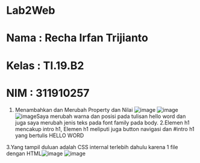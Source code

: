 # Lab2Web
# Nama  : Recha Irfan Trijianto
# Kelas : TI.19.B2
# NIM   : 311910257
1. Menambahkan dan Merubah Property dan Nilai 
![image](https://user-images.githubusercontent.com/81579730/113338557-776af900-9353-11eb-97fd-3efed0fe2d5f.png)
![image](https://user-images.githubusercontent.com/81579730/113338619-8b165f80-9353-11eb-8efd-0285e8ecd24d.png)
![image](https://user-images.githubusercontent.com/81579730/113338747-bac56780-9353-11eb-9c83-8d90f5fc0ba3.png)Saya merubah warna dan posisi pada tulisan hello word dan juga saya merubah jenis teks pada font family pada body.
2.Elemen h1 mencakup intro h1, Elemen h1 meliputi juga button navigasi dan #intro h1 yang bertulis HELLO WORD

3.Yang tampil duluan adalah CSS internal terlebih dahulu karena 1 file  dengan HTML![image](https://user-images.githubusercontent.com/81579730/113340846-9a4adc80-9356-11eb-8f9b-c241a8739cda.png)
![image](https://user-images.githubusercontent.com/81579730/113341670-a3887900-9357-11eb-96fc-399e2ed4c9b4.png)

